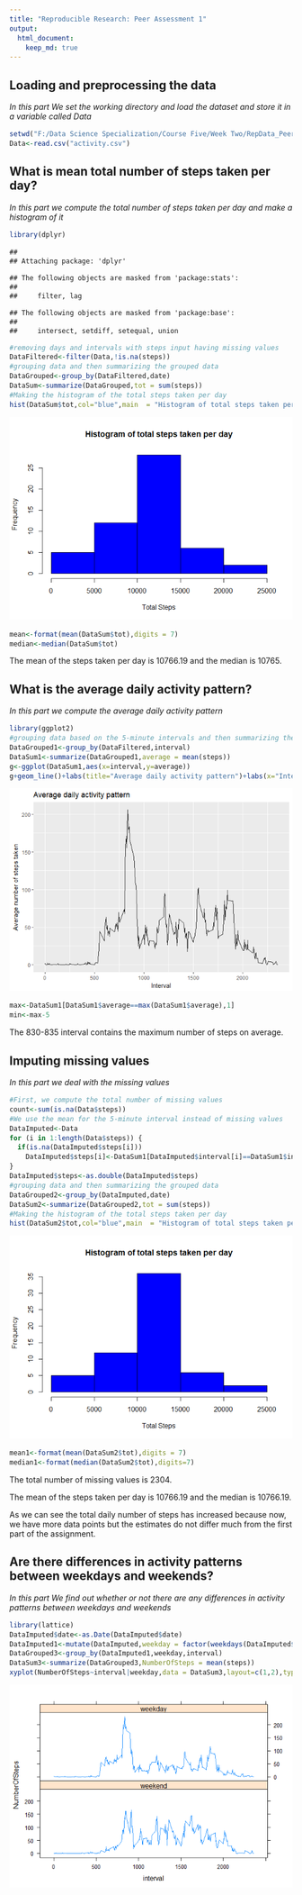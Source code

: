 ```yaml
---
title: "Reproducible Research: Peer Assessment 1"
output: 
  html_document:
    keep_md: true
---
```



## Loading and preprocessing the data

*In this part We set the working directory and load the dataset and store it in a variable called Data*


```r
setwd("F:/Data Science Specialization/Course Five/Week Two/RepData_PeerAssessment1/activity")
Data<-read.csv("activity.csv")
```

## What is mean total number of steps taken per day?
*In this part we compute the total number of steps taken per day and make a histogram of it*

```r
library(dplyr)
```

```
## 
## Attaching package: 'dplyr'
```

```
## The following objects are masked from 'package:stats':
## 
##     filter, lag
```

```
## The following objects are masked from 'package:base':
## 
##     intersect, setdiff, setequal, union
```

```r
#removing days and intervals with steps input having missing values
DataFiltered<-filter(Data,!is.na(steps))
#grouping data and then summarizing the grouped data
DataGrouped<-group_by(DataFiltered,date)
DataSum<-summarize(DataGrouped,tot = sum(steps))
#Making the histogram of the total steps taken per day
hist(DataSum$tot,col="blue",main  = "Histogram of total steps taken per day",xlab = "Total Steps")
```

![](PA1_template_files/figure-html/computingMeanPerday-1.png)<!-- -->

```r
mean<-format(mean(DataSum$tot),digits = 7)
median<-median(DataSum$tot)
```
The mean of the steps taken per day is 10766.19 and the median is 10765.

## What is the average daily activity pattern?
*In this part we compute the average daily activity pattern*

```r
library(ggplot2)
#grouping data based on the 5-minute intervals and then summarizing the data
DataGrouped1<-group_by(DataFiltered,interval)
DataSum1<-summarize(DataGrouped1,average = mean(steps))
g<-ggplot(DataSum1,aes(x=interval,y=average))
g+geom_line()+labs(title="Average daily activity pattern")+labs(x="Interval",y="Average number of steps taken")
```

![](PA1_template_files/figure-html/timeseriesplot-1.png)<!-- -->

```r
max<-DataSum1[DataSum1$average==max(DataSum1$average),1]
min<-max-5
```
The 830-835 interval contains the maximum number of steps on average.

## Imputing missing values
*In this part we deal with the missing values*

```r
#First, we compute the total number of missing values 
count<-sum(is.na(Data$steps))
#We use the mean for the 5-minute interval instead of missing values 
DataImputed<-Data
for (i in 1:length(Data$steps)) {
  if(is.na(DataImputed$steps[i]))
    DataImputed$steps[i]<-DataSum1[DataImputed$interval[i]==DataSum1$interval,2]
}
DataImputed$steps<-as.double(DataImputed$steps)
#grouping data and then summarizing the grouped data
DataGrouped2<-group_by(DataImputed,date)
DataSum2<-summarize(DataGrouped2,tot = sum(steps))
#Making the histogram of the total steps taken per day
hist(DataSum2$tot,col="blue",main  = "Histogram of total steps taken per day",xlab = "Total Steps")
```

![](PA1_template_files/figure-html/missingvalues-1.png)<!-- -->

```r
mean1<-format(mean(DataSum2$tot),digits = 7)
median1<-format(median(DataSum2$tot),digits=7)
```
The total number of missing values is 2304.  

The mean of the steps taken per day is 10766.19 and the median is 10766.19.  

As we can see the total daily number of steps has increased because now, we have more data points but the estimates do not differ much from the first part of the assignment.  


## Are there differences in activity patterns between weekdays and weekends?
*In this part We find out whether or not there are any differences in activity patterns between weekdays and weekends*


```r
library(lattice)
DataImputed$date<-as.Date(DataImputed$date)
DataImputed1<-mutate(DataImputed,weekday = factor(weekdays(DataImputed$date)!="Sunday" & weekdays(DataImputed$date)!="Saturday",labels = c("weekend","weekday")))
DataGrouped3<-group_by(DataImputed1,weekday,interval)
DataSum3<-summarize(DataGrouped3,NumberOfSteps = mean(steps))
xyplot(NumberOfSteps~interval|weekday,data = DataSum3,layout=c(1,2),type="l")
```

![](PA1_template_files/figure-html/patternweekdays-1.png)<!-- -->
